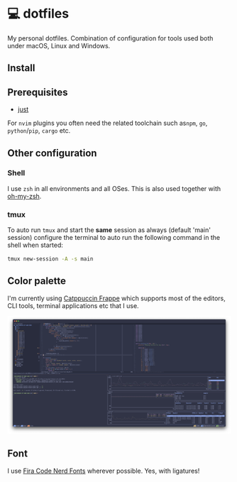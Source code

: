# 💻 dotfiles

My personal dotfiles. Combination of configuration for tools used both under
macOS, Linux and Windows.

## Install

## Prerequisites

- [just]

For `nvim` plugins you often need the related toolchain such as`npm`, `go`,
`python`/`pip`, `cargo` etc.

## Other configuration

### Shell

I use `zsh` in all environments and all OSes. This is also used together with
[oh-my-zsh].

### tmux

To auto run `tmux` and start the **same** session as always (default 'main'
session) configure the terminal to auto run the following command in the shell
when started:

```sh
tmux new-session -A -s main
```

## Color palette

I'm currently using [Catppuccin Frappe] which supports most of the editors, CLI
tools, terminal applications etc that I use.

![screenshot](./img/screenshot05.png)

## Font

I use [Fira Code Nerd Fonts][Fira Code] wherever possible. Yes, with ligatures!

[Catppuccin Frappe]: https://github.com/catppuccin/catppuccin
[Fira Code]: https://github.com/ryanoasis/nerd-fonts/tree/master/patched-fonts/FiraCode
[just]: https://github.com/casey/just
[oh-my-zsh]: https://ohmyz.sh
